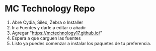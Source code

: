 # MC Technology Repo
1. Abre Cydia, Sileo, Zebra o Installer
2. Ir a Fuentes y darle a editar o añadir
3. Agregar "https://mctechnology17.github.io/"
4. Espera a que carguen las fuentes
5. Listo ya puedes comenzar a instalar los paquetes de tu preferencia.
